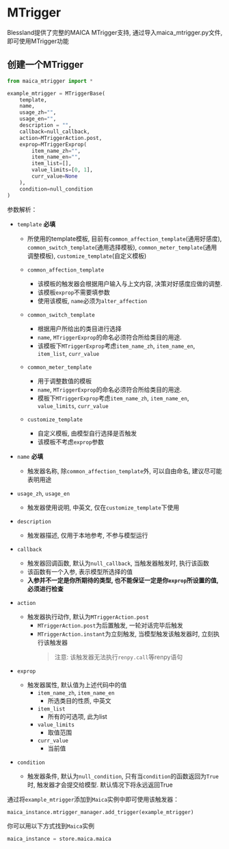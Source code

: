 # MTrigger

Blessland提供了完整的MAICA MTrigger支持, 通过导入maica_mtrigger.py文件, 即可使用MTrigger功能

## 创建一个MTrigger

```python
from maica_mtrigger import *

example_mtrigger = MTriggerBase(
    template,
    name,
    usage_zh="",
    usage_en="",
    description = "",
    callback=null_callback,
    action=MTriggerAction.post,
    exprop=MTriggerExprop(
        item_name_zh="",
        item_name_en="",
        item_list=[],
        value_limits=[0, 1],
        curr_value=None
    ),
    condition=null_condition
)

```

参数解析：

* `template` **必填**  
  * 所使用的template模板, 目前有`common_affection_template`(通用好感度), `common_switch_template`(通用选择模板), `common_meter_template`(通用调整模板), `customize_template`(自定义模板)
  

  * `common_affection_template`
    * 该模板的触发器会根据用户输入与上文内容, 决策对好感度应做的调整.
    * 该模板`exprop`不需要填参数
    * 使用该模板, `name`必须为`alter_affection`

  * `common_switch_template`
    * 根据用户所给出的类目进行选择
    * `name`, `MTriggerExprop`的命名必须符合所给类目的用途.
    * 该模板下`MTriggerExprop`考虑`item_name_zh`, `item_name_en`, `item_list`, `curr_value`
  
  * `common_meter_template`
    * 用于调整数值的模板
    * `name`, `MTriggerExprop`的命名必须符合所给类目的用途.
    * 模板下`MTriggerExprop`考虑`item_name_zh`, `item_name_en`, `value_limits`, `curr_value`
  
  * `customize_template`
    * 自定义模板, 由模型自行选择是否触发
    * 该模板不考虑`exprop`参数

* `name` **必填**
  * 触发器名称, 除`common_affection_template`外, 可以自由命名, 建议尽可能表明用途

* `usage_zh`, `usage_en`
  * 触发器使用说明, 中英文, 仅在`customize_template`下使用
  
* `description`
  * 触发器描述, 仅用于本地参考, 不参与模型运行

* `callback`
  * 触发器回调函数, 默认为`null_callback`, 当触发器触发时, 执行该函数
  * 该函数有一个入参, 表示模型所选择的值
  * **入参并不一定是你所期待的类型, 也不能保证一定是你`exprop`所设置的值, 必须进行检查**
  
* `action`
  * 触发器执行动作, 默认为`MTriggerAction.post`
    * `MTriggerAction.post`为后置触发, 一轮对话完毕后触发
    * `MTriggerAction.instant`为立刻触发, 当模型触发该触发器时, 立刻执行该触发器
        > 注意: 该触发器无法执行`renpy.call`等renpy语句

  
* `exprop`
  * 触发器属性, 默认值为上述代码中的值
    * `item_name_zh`, `item_name_en`
      * 所选类目的性质, 中英文
    * `item_list`
      * 所有的可选项, 此为list
    * `value_limits`
      * 取值范围
    * `curr_value`
      * 当前值

* `condition`
  * 触发器条件, 默认为`null_condition`, 只有当`condition`的函数返回为`True`时, 触发器才会提交给模型. 默认情况下将永远返回True

通过将`example_mtrigger`添加到`Maica`实例中即可使用该触发器：

```python
maica_instance.mtrigger_manager.add_trigger(example_mtrigger)
```

你可以用以下方式找到`Maica`实例

```python
maica_instance = store.maica.maica
```
